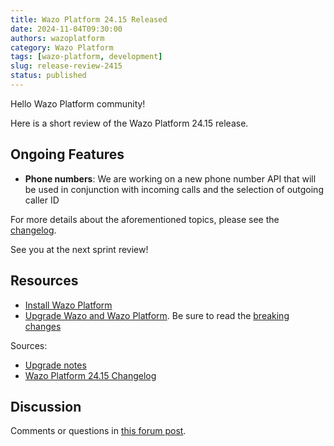 ```yaml
---
title: Wazo Platform 24.15 Released
date: 2024-11-04T09:30:00
authors: wazoplatform
category: Wazo Platform
tags: [wazo-platform, development]
slug: release-review-2415
status: published
---
```


Hello Wazo Platform community!

Here is a short review of the Wazo Platform 24.15 release.

## Ongoing Features

- **Phone numbers**: We are working on a new phone number API that will be used in conjunction with
  incoming calls and the selection of outgoing caller ID

For more details about the aforementioned topics, please see the
[changelog](https://wazo-dev.atlassian.net/issues/?jql=project%3DWAZO%20AND%20fixVersion%3D24.15).

See you at the next sprint review!

## Resources

- [Install Wazo Platform](/use-cases)
- [Upgrade Wazo and Wazo Platform](/uc-doc/upgrade/). Be sure to read the
  [breaking changes](/uc-doc/upgrade/upgrade_notes#24-15)

<!-- truncate -->

Sources:

- [Upgrade notes](/uc-doc/upgrade/upgrade_notes#24-15)
- [Wazo Platform 24.15 Changelog](https://wazo-dev.atlassian.net/issues/?jql=project%3DWAZO%20AND%20fixVersion%3D24.15)

## Discussion

Comments or questions in
[this forum post](https://wazo-platform.discourse.group/t/blog-wazo-platform-24-15-released).
